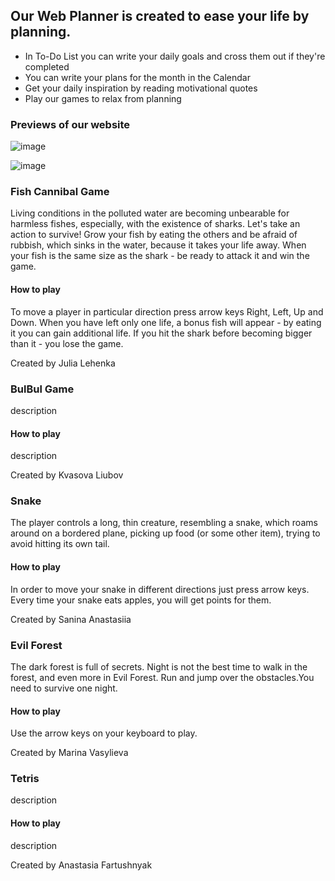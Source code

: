 ## Our Web Planner is created to ease your life by planning. 
- In To-Do List you can write your daily goals and cross them out if they're completed
- You can write your plans for the month in the Calendar
- Get your daily inspiration by reading motivational quotes
- Play our games to relax from planning

### Previews of our website

![image](https://user-images.githubusercontent.com/71713327/120210390-64cc4d80-c238-11eb-92c2-56619f008a0a.png)

![image](https://user-images.githubusercontent.com/71713327/120227226-72420180-c251-11eb-998c-807197cd94ec.png)

### Fish Cannibal Game
Living conditions in the polluted water are becoming unbearable for harmless fishes, especially, with the existence of sharks. Let's take an action to survive! Grow your fish by eating the others and be afraid of rubbish, which sinks in the water, because it takes your life away. When your fish is the same size as the shark - be ready to attack it and win the game. 
#### How to play 
To move a player in particular direction press arrow keys Right, Left, Up and Down. When you have left only one life, a bonus fish will appear - by eating it you can gain additional life. If you hit the shark before becoming bigger than it - you lose the game.

Created by Julia Lehenka

### BulBul Game
description
#### How to play 
description

Created by Kvasova Liubov

### Snake
The player controls a long, thin creature, resembling a snake, which roams around on a bordered plane, picking up food (or some other item), trying to avoid hitting its own tail.
#### How to play 
In order to move your snake in different directions just press arrow keys. Every time your snake eats apples, you will get points for them. 

Created by Sanina Anastasiia

### Evil Forest
The dark forest is full of secrets. Night is not the best time to walk in the forest, and even more in Evil Forest. Run and jump over the obstacles.You need to survive one night.
#### How to play 
Use the arrow keys on your keyboard to play.


Created by Marina Vasylieva

### Tetris
description
#### How to play 
description

Created by Anastasia Fartushnyak




